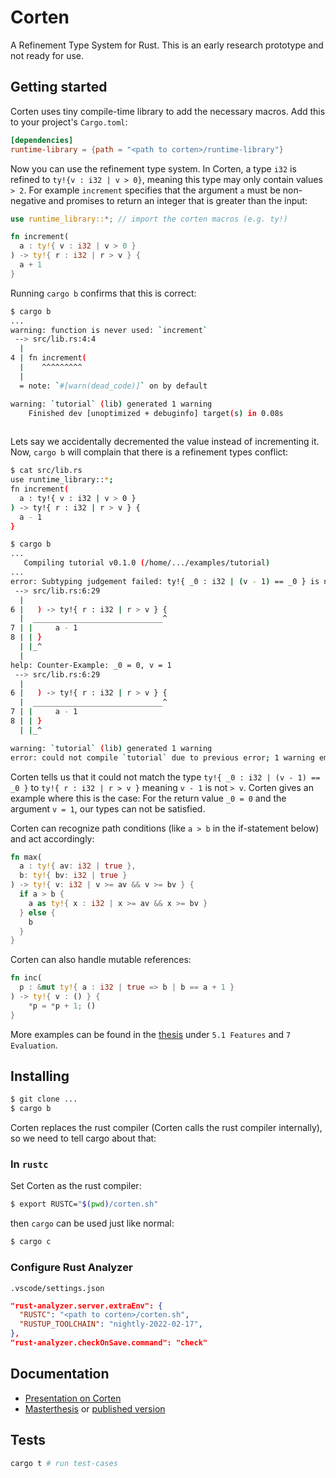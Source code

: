 # Corten

A Refinement Type System for Rust.
This is an early research prototype and not ready for use.


## Getting started

Corten uses tiny compile-time library to add the necessary macros. Add this to your project's `Cargo.toml`:

```toml
[dependencies]
runtime-library = {path = "<path to corten>/runtime-library"}
```

Now you can use the refinement type system. 
In Corten, a type `i32` is refined to `ty!{v : i32 | v > 0}`, meaning this type may only contain values `> 2`.
For example `increment` specifies that the argument `a` must be non-negative and promises to return an integer that is greater than the input:

```rust
use runtime_library::*; // import the corten macros (e.g. ty!)

fn increment(
  a : ty!{ v : i32 | v > 0 }
) -> ty!{ r : i32 | r > v } {
  a + 1
}
```

Running `cargo b` confirms that this is correct:
```bash
$ cargo b
...
warning: function is never used: `increment`
 --> src/lib.rs:4:4
  |
4 | fn increment(
  |    ^^^^^^^^^
  |
  = note: `#[warn(dead_code)]` on by default

warning: `tutorial` (lib) generated 1 warning
    Finished dev [unoptimized + debuginfo] target(s) in 0.08s
                                                                     
```

Lets say we accidentally decremented the value instead of incrementing it.
Now, `cargo b` will complain that there is a refinement types conflict:


```bash
$ cat src/lib.rs
use runtime_library::*;
fn increment(
  a : ty!{ v : i32 | v > 0 }
) -> ty!{ r : i32 | r > v } {
  a - 1
}

$ cargo b
...
   Compiling tutorial v0.1.0 (/home/.../examples/tutorial)
...
error: Subtyping judgement failed: ty!{ _0 : i32 | (v - 1) == _0 } is not a sub_ty of ty!{ r : i32 | r > v }
 --> src/lib.rs:6:29
  |
6 |   ) -> ty!{ r : i32 | r > v } {
  |  _____________________________^
7 | |     a - 1
8 | | }
  | |_^
  |
help: Counter-Example: _0 = 0, v = 1
 --> src/lib.rs:6:29
  |
6 |   ) -> ty!{ r : i32 | r > v } {
  |  _____________________________^
7 | |     a - 1
8 | | }
  | |_^

warning: `tutorial` (lib) generated 1 warning
error: could not compile `tutorial` due to previous error; 1 warning emitted
```

Corten tells us that it could not match the type `ty!{ _0 : i32 | (v - 1) == _0 }` to `ty!{ r : i32 | r > v }` meaning `v - 1` is not `> v`. Corten gives an example where this is the case: For the return value `_0 = 0` and the argument `v = 1`, our types can not be satisfied.


Corten can recognize path conditions (like `a > b` in the if-statement below) and act accordingly:


```rust
fn max(
  a : ty!{ av: i32 | true },
  b: ty!{ bv: i32 | true }
) -> ty!{ v: i32 | v >= av && v >= bv } {
  if a > b { 
    a as ty!{ x : i32 | x >= av && x >= bv }
  } else { 
    b
  }
}
```

Corten can also handle mutable references:

```rust
fn inc(
  p : &mut ty!{ a : i32 | true => b | b == a + 1 }
) -> ty!{ v : () } {
    *p = *p + 1; ()
}
```

More examples can be found in the [thesis](https://github.com/csicar/corten/blob/main/docs/master-thesis/thesis.pdf) under `5.1 Features` and `7 Evaluation`.


## Installing


```bash
$ git clone ...
$ cargo b
```

Corten replaces the rust compiler (Corten calls the rust compiler internally), so we need to tell cargo about that:

### In `rustc`

Set Corten as the rust compiler:

```bash
$ export RUSTC="$(pwd)/corten.sh"
```

then `cargo` can be used just like normal:

```bash
$ cargo c
```

### Configure Rust Analyzer

`.vscode/settings.json`

```json
"rust-analyzer.server.extraEnv": {
  "RUSTC": "<path to corten>/corten.sh",
  "RUSTUP_TOOLCHAIN": "nightly-2022-02-17",
},
"rust-analyzer.checkOnSave.command": "check"
```

## Documentation

- [Presentation on Corten](https://github.com/csicar/corten/blob/main/docs/presentation/presentation.pdf)
- [Masterthesis](https://github.com/csicar/corten/blob/main/docs/master-thesis/thesis.pdf) or [published version](https://publikationen.bibliothek.kit.edu/1000152005)

## Tests

```bash
cargo t # run test-cases
```